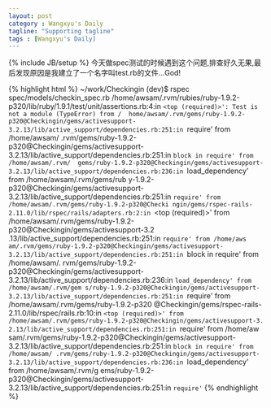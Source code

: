 ```yaml
---
layout: post
category : Wangxyu's Daily
tagline: "Supporting tagline"
tags : [Wangxyu's Daily]
---
```

{% include JB/setup %}
今天做spec测试的时候遇到这个问题,排查好久无果,最后发现原因是我建立了一个名字叫test.rb的文件...God!

{% highlight html %}
~/work/Checkingin (dev)$ rspec spec/models/checkin_spec.rb 
/home/awsam/.rvm/rubies/ruby-1.9.2-p320/lib/ruby/1.9.1/test/unit/assertions.rb:4:in `<top (required)>': Test is not a module (TypeError)
from /  home/awsam/.rvm/gems/ruby-1.9.2-p320@Checkingin/gems/activesupport-3.2.13/lib/active_support/dependencies.rb:251:in `require'
from /home/awsam/ .rvm/gems/ruby-1.9.2-p320@Checkingin/gems/activesupport-3.2.13/lib/active_support/dependencies.rb:251:in `block in require'
from /home/awsam/.rvm/  gems/ruby-1.9.2-p320@Checkingin/gems/activesupport-3.2.13/lib/active_support/dependencies.rb:236:in `load_dependency'
from /home/awsam/.rvm/gems/rub  y-1.9.2-p320@Checkingin/gems/activesupport-3.2.13/lib/active_support/dependencies.rb:251:in `require'
from /home/awsam/.rvm/gems/ruby-1.9.2-p320@Checki ngin/gems/rspec-rails-2.11.0/lib/rspec/rails/adapters.rb:2:in `<top (required)>'
from /home/awsam/.rvm/gems/ruby-1.9.2-p320@Checkingin/gems/activesupport-3.2  .13/lib/active_support/dependencies.rb:251:in `require'
from /home/aws  am/.rvm/gems/ruby-1.9.2-p320@Checkingin/gems/activesupport-3.2.13/lib/active_support/dependencies.rb:251:in `block in require'
from /home/awsam/.  rvm/gems/ruby-1.9.2-p320@Checkingin/gems/activesupport-3.2.13/lib/active_support/dependencies.rb:236:in `load_dependency'
from /home/awsam/.rvm/gem s/ruby-1.9.2-p320@Checkingin/gems/activesupport-3.2.13/lib/active_support/dependencies.rb:251:in `require'
from /home/awsam/.rvm/gems/ruby-1.9.2-p320  @Checkingin/gems/rspec-rails-2.11.0/lib/rspec/rails.rb:10:in `<top (required)>'
from /home/awsam/.rvm/gems/ruby-1.9.2-p320@Checkingin/gems/activesupport-3. 2.13/lib/active_support/dependencies.rb:251:in `require'
from /home/aw sam/.rvm/gems/ruby-1.9.2-p320@Checkingin/gems/activesupport-3.2.13/lib/active_support/dependencies.rb:251:in `block in require'
from /home/awsam/ .rvm/gems/ruby-1.9.2-p320@Checkingin/gems/activesupport-3.2.13/lib/active_support/dependencies.rb:236:in `load_dependency'
from /home/awsam/.rvm/g ems/ruby-1.9.2-p320@Checkingin/gems/activesupport-3.2.13/lib/active_support/dependencies.rb:251:in `require'`
{% endhighlight %}
